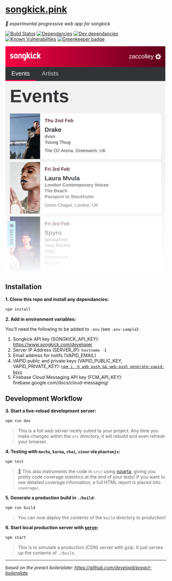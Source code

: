 # [songkick.pink](https://songkick.pink)
_:nail_care: experimental progressive web app for songkick_

[![Build Status](https://travis-ci.org/zaccolley/songkick.pink.svg?branch=master)](https://travis-ci.org/zaccolley/songkick.pink) [![Dependancies](https://david-dm.org/zaccolley/songkick.pink/status.svg)](https://david-dm.org/zaccolley/songkick.pink)
[![Dev dependancies](https://david-dm.org/zaccolley/songkick.pink/dev-status.svg)](https://david-dm.org/zaccolley/songkick.pink?type=dev)
[![Known Vulnerabilities](https://snyk.io/test/github/zaccolley/songkick.pink/badge.svg)](https://snyk.io/test/github/zaccolley/songkick.pink)
[![Greenkeeper badge](https://badges.greenkeeper.io/zaccolley/songkick.pink.svg)](https://greenkeeper.io/)

![Screenshot of site when on a mobile](screenshot_mobile.png)

## Installation

**1. Clone this repo and install any dependancies:**

```sh
npm install
```

**2. Add in environment variables:**

You'll need the following to be added to `.env` (see `.env-sample`):

1. Songkick API key (SONGKICK_API_KEY): https://www.songkick.com/developer
2. Server IP Address (SERVER_IP): `hostname -I`
3. Email address for notifs (VAPID_EMAIL)
4. VAPID public and private keys (VAPID_PUBLIC_KEY, VAPID_PRIVATE_KEY): [`npm i -h web-push && web-push generate-vapid-keys`](https://github.com/web-push-libs/web-push#command-line)
5. Firebase Cloud Messaging API key (FCM_API_KEY): firebase.google.com/docs/cloud-messaging/

## Development Workflow


**3. Start a live-reload development server:**

```sh
npm run dev
```

> This is a full web server nicely suited to your project. Any time you make changes within the `src` directory, it will rebuild and even refresh your browser.

**4. Testing with `mocha`, `karma`, `chai`, `sinon` via `phantomjs`:**

```sh
npm test
```

> 🌟 This also instruments the code in `src/` using [isparta](https://github.com/douglasduteil/isparta), giving you pretty code coverage statistics at the end of your tests! If you want to see detailed coverage information, a full HTML report is placed into `coverage/`.

**5. Generate a production build in `./build`:**

```sh
npm run build
```

> You can now deploy the contents of the `build` directory to production!


**6. Start local production server with [serve](https://github.com/zeit/serve):**

```sh
npm start
```

> This is to simulate a production (CDN) server with gzip. It just serves up the contents of `./build`.

---


_based on the preact boilerplate: https://github.com/developit/preact-boilerplate_

